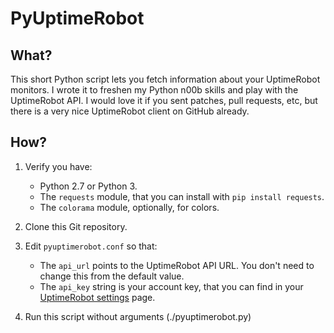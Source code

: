 PyUptimeRobot
=============

What?
-----

This short Python script lets you fetch information about your
UptimeRobot monitors. I wrote it to freshen my Python n00b skills and
play with the UptimeRobot API. I would love it if you sent patches, pull
requests, etc, but there is a very nice UptimeRobot client on GitHub
already.

How?
----

1.  Verify you have:
    -   Python 2.7 or Python 3.
    -   The `requests` module, that you can install with
        `pip install requests`.
    -   The `colorama` module, optionally, for colors.

2.  Clone this Git repository.

3.  Edit `pyuptimerobot.conf` so that:
    -   The `api_url` points to the UptimeRobot API URL. You don't need
        to change this from the default value.
    -   The `api_key` string is your account key, that you can find in
        your [UptimeRobot settings][] page.

4.  Run this script without arguments (./pyuptimerobot.py)

  [UptimeRobot settings]: http://uptimerobot.com/mySettings.asp
